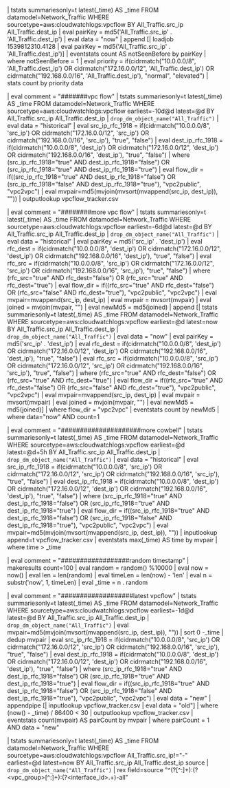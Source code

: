 | tstats summariesonly=t latest(_time) AS _time FROM datamodel=Network_Traffic WHERE sourcetype=aws:cloudwatchlogs:vpcflow  BY  All_Traffic.src_ip All_Traffic.dest_ip
| eval pairKey = md5('All_Traffic.src_ip' . 'All_Traffic.dest_ip')
| eval data = "now"
| append 
    [| loadjob 1539812310.4128
     | eval pairKey = md5('All_Traffic.src_ip' . 'All_Traffic.dest_ip')]
| eventstats count AS notSeenBefore by pairKey
| where notSeenBefore = 1
| eval priority = if(cidrmatch("10.0.0.0/8", 'All_Traffic.dest_ip') OR cidrmatch("172.16.0.0/12", 'All_Traffic.dest_ip') OR cidrmatch("192.168.0.0/16", 'All_Traffic.dest_ip'), "normal", "elevated")
| stats count by priority data


| eval comment = "#######vpc flow"
| tstats summariesonly=t latest(_time) AS _time FROM datamodel=Network_Traffic WHERE sourcetype=aws:cloudwatchlogs:vpcflow earliest=-10d@d latest=@d BY  All_Traffic.src_ip All_Traffic.dest_ip
| `drop_dm_object_name("All_Traffic")`
| eval data = "historical" 
| eval src_ip_rfc_1918 = if(cidrmatch("10.0.0.0/8", 'src_ip') OR cidrmatch("172.16.0.0/12", 'src_ip') OR cidrmatch("192.168.0.0/16", 'src_ip'), "true", "false")
| eval dest_ip_rfc_1918 = if(cidrmatch("10.0.0.0/8", 'dest_ip') OR cidrmatch("172.16.0.0/12", 'dest_ip') OR cidrmatch("192.168.0.0/16", 'dest_ip'), "true", "false")
| where (src_ip_rfc_1918="true" AND dest_ip_rfc_1918="false") OR (src_ip_rfc_1918="true" AND dest_ip_rfc_1918="true")
| eval flow_dir = if((src_ip_rfc_1918="true" AND dest_ip_rfc_1918="false") OR (src_ip_rfc_1918="false" AND dest_ip_rfc_1918="true"), "vpc2public", "vpc2vpc")
| eval mvpair=md5(mvjoin(mvsort(mvappend(src_ip, dest_ip)), ""))
| outputlookup vpcflow_tracker.csv


| eval comment = "########more vpc flow"
| tstats summariesonly=t latest(_time) AS _time FROM datamodel=Network_Traffic WHERE sourcetype=aws:cloudwatchlogs:vpcflow earliest=-6d@d latest=@d BY  All_Traffic.src_ip All_Traffic.dest_ip
| `drop_dm_object_name("All_Traffic")`
| eval data = "historical" 
| eval pairKey = md5('src_ip' . 'dest_ip')
| eval rfc_dest = if(cidrmatch("10.0.0.0/8", 'dest_ip') OR cidrmatch("172.16.0.0/12", 'dest_ip') OR cidrmatch("192.168.0.0/16", 'dest_ip'), "true", "false")
| eval rfc_src = if(cidrmatch("10.0.0.0/8", 'src_ip') OR cidrmatch("172.16.0.0/12", 'src_ip') OR cidrmatch("192.168.0.0/16", 'src_ip'), "true", "false")
| where (rfc_src="true" AND rfc_dest="false") OR (rfc_src="true" AND rfc_dest="true")
| eval flow_dir = if((rfc_src="true" AND rfc_dest="false") OR (rfc_src="false" AND rfc_dest="true"), "vpc2public", "vpc2vpc")
| eval mvpair=mvappend(src_ip, dest_ip)
| eval mvpair = mvsort(mvpair)
| eval joined = mvjoin(mvpair, "")
| eval newMd5 = md5(joined)
| append 
    [| tstats summariesonly=t latest(_time) AS _time FROM datamodel=Network_Traffic WHERE sourcetype=aws:cloudwatchlogs:vpcflow earliest=@d latest=now BY  All_Traffic.src_ip All_Traffic.dest_ip
| `drop_dm_object_name("All_Traffic")`
| eval data = "now" 
| eval pairKey = md5('src_ip' . 'dest_ip')
| eval rfc_dest = if(cidrmatch("10.0.0.0/8", 'dest_ip') OR cidrmatch("172.16.0.0/12", 'dest_ip') OR cidrmatch("192.168.0.0/16", 'dest_ip'), "true", "false")
| eval rfc_src = if(cidrmatch("10.0.0.0/8", 'src_ip') OR cidrmatch("172.16.0.0/12", 'src_ip') OR cidrmatch("192.168.0.0/16", 'src_ip'), "true", "false")
| where (rfc_src="true" AND rfc_dest="false") OR (rfc_src="true" AND rfc_dest="true")
| eval flow_dir = if((rfc_src="true" AND rfc_dest="false") OR (rfc_src="false" AND rfc_dest="true"), "vpc2public", "vpc2vpc")
| eval mvpair=mvappend(src_ip, dest_ip)
| eval mvpair = mvsort(mvpair)
| eval joined = mvjoin(mvpair, "")
| eval newMd5 = md5(joined)]
| where flow_dir = "vpc2vpc"
| eventstats count by newMd5
| where data="now" AND count=1


| eval comment = "#####################more cowbell"
| tstats summariesonly=t latest(_time) AS _time FROM datamodel=Network_Traffic WHERE sourcetype=aws:cloudwatchlogs:vpcflow earliest=@d latest=@d+5h BY  All_Traffic.src_ip All_Traffic.dest_ip
| `drop_dm_object_name("All_Traffic")`
| eval data = "historical" 
| eval src_ip_rfc_1918 = if(cidrmatch("10.0.0.0/8", 'src_ip') OR cidrmatch("172.16.0.0/12", 'src_ip') OR cidrmatch("192.168.0.0/16", 'src_ip'), "true", "false")
| eval dest_ip_rfc_1918 = if(cidrmatch("10.0.0.0/8", 'dest_ip') OR cidrmatch("172.16.0.0/12", 'dest_ip') OR cidrmatch("192.168.0.0/16", 'dest_ip'), "true", "false")
| where (src_ip_rfc_1918="true" AND dest_ip_rfc_1918="false") OR (src_ip_rfc_1918="true" AND dest_ip_rfc_1918="true")
| eval flow_dir = if((src_ip_rfc_1918="true" AND dest_ip_rfc_1918="false") OR (src_ip_rfc_1918="false" AND dest_ip_rfc_1918="true"), "vpc2public", "vpc2vpc")
| eval mvpair=md5(mvjoin(mvsort(mvappend(src_ip, dest_ip)), ""))
| inputlookup append=t vpcflow_tracker.csv
| eventstats max(_time) AS time by mvpair
| where time > _time


| eval comment = "##################random timestamp"
| makeresults count=100
| eval random = random() %10000
| eval now = now()
| eval len = len(random)
| eval timeLen = len(now) - 'len'
| eval n = substr('now', 1, timeLen)
| eval _time = n . random


| eval comment = "###################latest vpcflow"
| tstats summariesonly=t latest(_time) AS _time FROM datamodel=Network_Traffic WHERE sourcetype=aws:cloudwatchlogs:vpcflow earliest=-1d@d latest=@d BY All_Traffic.src_ip All_Traffic.dest_ip 
| `drop_dm_object_name("All_Traffic")` 
| eval mvpair=md5(mvjoin(mvsort(mvappend(src_ip, dest_ip)), "")) 
| sort 0 -_time 
| dedup mvpair 
| eval src_ip_rfc_1918 = if(cidrmatch("10.0.0.0/8", 'src_ip') OR cidrmatch("172.16.0.0/12", 'src_ip') OR cidrmatch("192.168.0.0/16", 'src_ip'), "true", "false") 
| eval dest_ip_rfc_1918 = if(cidrmatch("10.0.0.0/8", 'dest_ip') OR cidrmatch("172.16.0.0/12", 'dest_ip') OR cidrmatch("192.168.0.0/16", 'dest_ip'), "true", "false") 
| where (src_ip_rfc_1918="true" AND dest_ip_rfc_1918="false") OR (src_ip_rfc_1918="true" AND dest_ip_rfc_1918="true") 
| eval flow_dir = if((src_ip_rfc_1918="true" AND dest_ip_rfc_1918="false") OR (src_ip_rfc_1918="false" AND dest_ip_rfc_1918="true"), "vpc2public", "vpc2vpc") 
| eval data = "new" 
| appendpipe 
    [| inputlookup vpcflow_tracker.csv 
    | eval data = "old"] 
| where (now() - _time) / 86400 < 30 
| outputlookup vpcflow_tracker.csv 
| eventstats count(mvpair) AS pairCount by mvpair 
| where pairCount = 1 AND data = "new"


| tstats summariesonly=t latest(_time) AS _time FROM datamodel=Network_Traffic WHERE sourcetype=aws:cloudwatchlogs:vpcflow All_Traffic.src_ip!="-" earliest=@d latest=now BY All_Traffic.src_ip All_Traffic.dest_ip source
| `drop_dm_object_name("All_Traffic")`
| rex field=source "^(?<region>[^\:]+)\:(?<vpc_group>[^\:]+)\:(?<interface_id>.+)-all"
